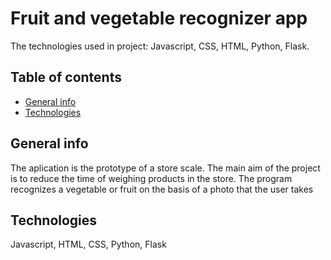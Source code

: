 # Fruit and vegetable recognizer app

The technologies used in project: Javascript, CSS, HTML, Python, Flask.

## Table of contents
* [General info](#general-info)
* [Technologies](#technologies)

## General info
The aplication is the prototype of a store scale. 
The main aim of the project is to reduce the time of weighing products in the store. The program recognizes a vegetable or fruit on the basis of a photo that the user takes

## Technologies
Javascript, HTML, CSS, Python, Flask
